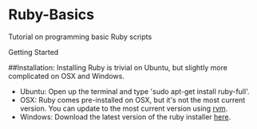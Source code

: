 # Ruby-Basics
Tutorial on programming basic Ruby scripts

Getting Started


##Installation:
  Installing Ruby is trivial on Ubuntu, but slightly more complicated on OSX and Windows. 
  * Ubuntu: Open up the terminal and type 'sudo apt-get install ruby-full'.
  * OSX: Ruby comes pre-installed on OSX, but it's not the most current version. You can update to the most current version using [rvm](https://rvm.io/).
  * Windows: Download the latest version of the ruby installer [here](http://rubyinstaller.org/downloads/).
  
